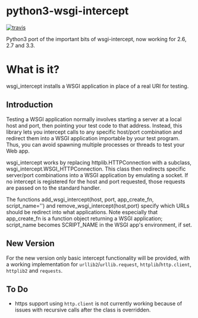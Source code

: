 python3-wsgi-intercept
======================

[![travis](https://secure.travis-ci.org/cdent/python3-wsgi-intercept.png)](https://secure.travis-ci.org/cdent/python3-wsgi-intercept)

Python3 port of the important bits of wsgi-intercept, now working for
2.6, 2.7 and 3.3.

What is it?
===========

wsgi_intercept installs a WSGI application in place of a real URI for testing.

Introduction
------------

Testing a WSGI application normally involves starting a server at a
local host and port, then pointing your test code to that address.
Instead, this library lets you intercept calls to any specific
host/port combination and redirect them into a WSGI application
importable by your test program. Thus, you can avoid spawning multiple
processes or threads to test your Web app.

wsgi_intercept works by replacing httplib.HTTPConnection with a
subclass, wsgi_intercept.WSGI_HTTPConnection. This class then
redirects specific server/port combinations into a WSGI application by
emulating a socket. If no intercept is registered for the host and
port requested, those requests are passed on to the standard handler.

The functions add_wsgi_intercept(host, port, app_create_fn,
script_name='') and remove_wsgi_intercept(host,port) specify which
URLs should be redirect into what applications. Note especially that
app_create_fn is a function object returning a WSGI application;
script_name becomes SCRIPT_NAME in the WSGI app's environment, if set.

New Version
-----------

For the new version only basic intercept functionality will be
provided, with a working implementation for `urllib2`/`urllib.request`,
`httplib`/`http.client`, `httplib2` and `requests`.

To Do
-----

* https support using `http.client` is not currently working because of
  issues with recursive calls after the class is overridden.
